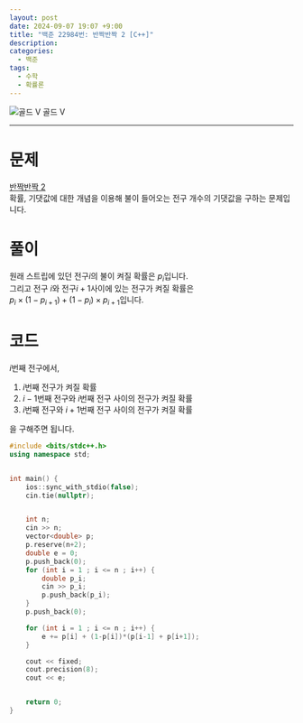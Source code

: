 ```yaml
---
layout: post
date: 2024-09-07 19:07 +9:00
title: "백준 22984번: 반짝반짝 2 [C++]"
description:
categories:
  - 백준
tags:
  - 수학
  - 확률론
---
```


<div class="difficulty center">
  <img class="solvedac-tier" src="https://d2gd6pc034wcta.cloudfront.net/tier/11.svg" alt="골드 V">
  <span class="gold">골드 V</span>
</div>

---

# 문제

[반짝반짝 2](https://www.acmicpc.net/problem/22984) \
확률, 기댓값에 대한 개념을 이용해 불이 들어오는 전구 개수의 기댓값을 구하는 문제입니다.

# 풀이

원래 스트립에 있던 전구$i$의 불이 켜질 확률은 $p_i$입니다. \
그리고 전구 $i$와 전구$i+1$사이에 있는 전구가 켜질 확률은 \
$p_i \times (1-p_{i+1}) + (1-p_i) \times p_{i+1}$입니다.

# 코드

$i$번째 전구에서,

1. $i$번째 전구가 켜질 확률
2. $i-1$번째 전구와 $i$번째 전구 사이의 전구가 켜질 확률
3. $i$번째 전구와 $i+1$번째 전구 사이의 전구가 켜질 확률

을 구해주면 됩니다.

```cpp
#include <bits/stdc++.h>
using namespace std;


int main() {
    ios::sync_with_stdio(false);
    cin.tie(nullptr);


    int n;
    cin >> n;
    vector<double> p;
    p.reserve(n+2);
    double e = 0;
    p.push_back(0);
    for (int i = 1 ; i <= n ; i++) {
        double p_i;
        cin >> p_i;
        p.push_back(p_i);
    }
    p.push_back(0);

    for (int i = 1 ; i <= n ; i++) {
        e += p[i] + (1-p[i])*(p[i-1] + p[i+1]);
    }

    cout << fixed;
    cout.precision(8);
    cout << e;


    return 0;
}
```
